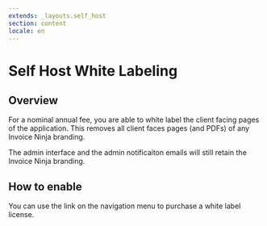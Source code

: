 ```yaml
---
extends: _layouts.self_host
section: content
locale: en
---
```


# Self Host White Labeling

## Overview

For a nominal annual fee, you are able to white label the client facing pages of the application. This removes all client faces pages (and PDFs) of any Invoice Ninja branding.

<x-info>
    The admin interface and the admin notificaiton emails will still retain the Invoice Ninja branding.
</x-info>

## How to enable

You can use the link on the navigation menu to purchase a white label license. 
